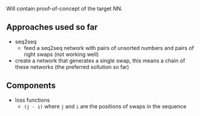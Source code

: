 Will contain proof-of-concept of the target NN.

Approaches used so far
----------------------
* seq2seq 
  - feed a seq2seq network with pairs of unsorted numbers and pairs of right swaps (not working well)
* create a network that generates a single swap, this means a chain of these networks (the preferred sollution so far)


Components
----------

* loss functions
  - `(j - i)` where `j` and `i` are the positions of swaps in the sequence
